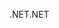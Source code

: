 <span data-ttu-id="4323b-101">.NET</span><span class="sxs-lookup"><span data-stu-id="4323b-101">.NET</span></span>